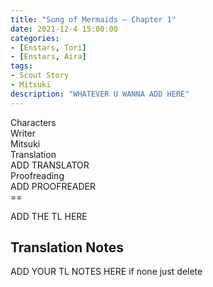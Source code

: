 ```yaml
---
title: "Song of Mermaids – Chapter 1"
date: 2021-12-4 15:00:00
categories:
- [Enstars, Tori]
- [Enstars, Aira]
tags:
- Scout Story
- Mitsuki
description: "WHATEVER U WANNA ADD HERE"
---
```


<div class="three-wrapper" style="--storyColor:#965e7d;--storyColor-rgb:150,94,125;--storyColor-h:326.8;--storyColor-s: 23%;--storyColor-l:47.8%;">
    <div class="info-area">
        <div class="info">
            <div class="info-item characters">
                <div class="label">
                    Characters
                </div>
                <div class="value">
								<a href="/categories/Enstars/Aira" character="Aira"></a>
                <a href="/categories/Enstars/Tori" character="Tori"></a>
                </div>
            </div>
            <div class="info-item one">
                <div class="label">
                    Writer
                </div>
                <div class="value">
                    Mitsuki
                </div>
            </div>
            <div class="info-item two">
                <div class="label">
                    Translation
                </div>
                <div class="value">
                    ADD TRANSLATOR
                </div>
            </div>
            <div class="info-item three">
                <div class="label">
                   Proofreading
                </div>
                <div class="value">
                    ADD PROOFREADER
                </div>
            </div>
        </div>
    </div>
</div>

<!-- more -->
<link rel="stylesheet" href="">
==

ADD THE TL HERE

## Translation Notes

ADD YOUR TL NOTES HERE if none just delete
